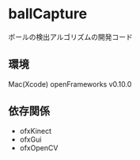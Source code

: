 # ballCapture

ボールの検出アルゴリズムの開発コード

## 環境

Mac(Xcode)
openFrameworks v0.10.0

## 依存関係
+ ofxKinect
+ ofxGui
+ ofxOpenCV
